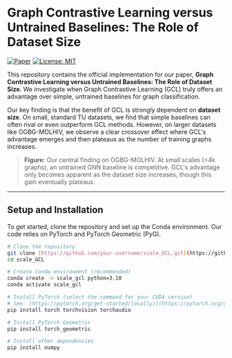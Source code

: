 # Graph Contrastive Learning versus Untrained Baselines: The Role of Dataset Size

[![Paper](https://img.shields.io/badge/arXiv-24XX.XXXXX-b31b1b.svg)](https://arxiv.org/abs/24XX.XXXXX)
[![License: MIT](https://img.shields.io/badge/License-MIT-yellow.svg)](https://opensource.org/licenses/MIT)

This repository contains the official implementation for our paper, **Graph Contrastive Learning versus Untrained Baselines: The Role of Dataset Size**. We investigate when Graph Contrastive Learning (GCL) truly offers an advantage over simple, untrained baselines for graph classification.

Our key finding is that the benefit of GCL is strongly dependent on **dataset size**. On small, standard TU datasets, we find that simple baselines can often rival or even outperform GCL methods. However, on larger datasets like OGBG-MOLHIV, we observe a clear crossover effect where GCL's advantage emerges and then plateaus as the number of training graphs increases.


> **Figure:** Our central finding on OGBG-MOLHIV. At small scales (<4k graphs), an untrained GNN baseline is competitive. GCL's advantage only becomes apparent as the dataset size increases, though this gain eventually plateaus.

---
## Setup and Installation

To get started, clone the repository and set up the Conda environment. Our code relies on PyTorch and PyTorch Geometric (PyG).

```bash
# Clone the repository
git clone [https://github.com/your-username/scale_GCL.git](https://github.com/your-username/scale_GCL.git)
cd scale_GCL

# Create Conda environment (recommended)
conda create -n scale_gcl python=3.10
conda activate scale_gcl

# Install PyTorch (select the command for your CUDA version)
# See: [https://pytorch.org/get-started/locally/](https://pytorch.org/get-started/locally/)
pip install torch torchvision torchaudio

# Install PyTorch Geometric
pip install torch_geometric

# Install other dependencies
pip install numpy
